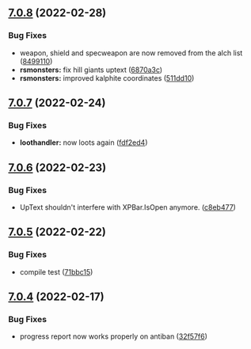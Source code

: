 ## [7.0.8](https://github.com/Torwent/WaspLib/compare/v7.0.7...v7.0.8) (2022-02-28)


### Bug Fixes

* weapon, shield and specweapon are now removed from the alch list ([8499110](https://github.com/Torwent/WaspLib/commit/8499110ede8da94f6fd3133e10c3e4340e760931))
* **rsmonsters:** fix hill giants uptext ([6870a3c](https://github.com/Torwent/WaspLib/commit/6870a3c0a22f081423b1022705d1523274a3c6f0))
* **rsmonsters:** improved kalphite coordinates ([511dd10](https://github.com/Torwent/WaspLib/commit/511dd10a8e30fe6a1b1f8d93a11a7a9121f46e3d))



## [7.0.7](https://github.com/Torwent/WaspLib/compare/v7.0.6...v7.0.7) (2022-02-24)


### Bug Fixes

* **loothandler:** now loots again ([fdf2ed4](https://github.com/Torwent/WaspLib/commit/fdf2ed4ea4df0ef01ba091b88afcbb94bbe3471b))



## [7.0.6](https://github.com/Torwent/WaspLib/compare/v7.0.5...v7.0.6) (2022-02-23)


### Bug Fixes

* UpText shouldn't interfere with XPBar.IsOpen anymore. ([c8eb477](https://github.com/Torwent/WaspLib/commit/c8eb4773a646ac7a30c99c80cb277f14e2e953e4))



## [7.0.5](https://github.com/Torwent/WaspLib/compare/v7.0.4...v7.0.5) (2022-02-22)


### Bug Fixes

* compile test ([71bbc15](https://github.com/Torwent/WaspLib/commit/71bbc15ef99f1eb9bca79502a4da63d9c5b25aa3))



## [7.0.4](https://github.com/Torwent/WaspLib/compare/v7.0.3...v7.0.4) (2022-02-17)


### Bug Fixes

* progress report now works properly on antiban ([32f57f6](https://github.com/Torwent/WaspLib/commit/32f57f61d7e278394418ebcc5cf61776b47ca801))



